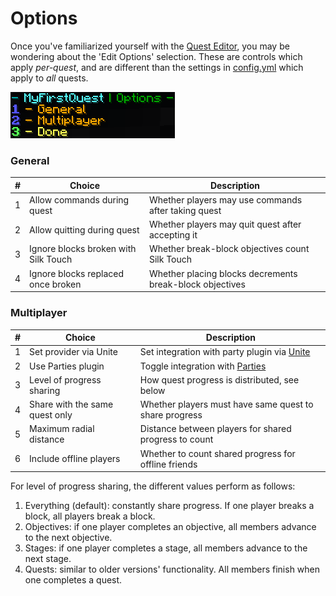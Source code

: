# Options

Once you've familiarized yourself with the [Quest Editor](../setup/quests-editor.md), you may be wondering about the 'Edit Options' selection. These are controls which apply _per-quest_, and are different than the settings in [config.yml](https://github.com/PikaMug/Quests/wiki/2-%E2%80%90-Configuration#configyml) which apply to _all_ quests.

![](../.gitbook/assets/options.png)

### General

| # | Choice                               | Description                                              |
| - | ------------------------------------ | -------------------------------------------------------- |
| 1 | Allow commands during quest          | Whether players may use commands after taking quest      |
| 2 | Allow quitting during quest          | Whether players may quit quest after accepting it        |
| 3 | Ignore blocks broken with Silk Touch | Whether break-block objectives count Silk Touch          |
| 4 | Ignore blocks replaced once broken   | Whether placing blocks decrements break-block objectives |

### Multiplayer

| # | Choice                         | Description                                                                                                        |
| - | ------------------------------ | ------------------------------------------------------------------------------------------------------------------ |
| 1 | Set provider via Unite         | Set integration with party plugin via [Unite](https://pikamug.gitbook.io/quests/beginner/dependencies#unite)       |
| 2 | Use Parties plugin             | Toggle integration with [Parties](https://github.com/PikaMug/Quests/wiki/Beginner-%E2%80%90-Dependencies#parties-) |
| 3 | Level of progress sharing      | How quest progress is distributed, see below                                                                       |
| 4 | Share with the same quest only | Whether players must have same quest to share progress                                                             |
| 5 | Maximum radial distance        | Distance between players for shared progress to count                                                              |
| 6 | Include offline players        | Whether to count shared progress for offline friends                                                               |

For level of progress sharing, the different values perform as follows:

1. Everything (default): constantly share progress. If one player breaks a block, all players break a block.
2. Objectives: if one player completes an objective, all members advance to the next objective.
3. Stages: if one player completes a stage, all members advance to the next stage.
4. Quests: similar to older versions' functionality. All members finish when one completes a quest.
